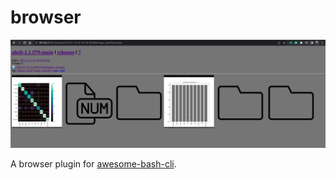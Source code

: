 # browser

![image](.abcli/assets/marquee.png)

A browser plugin for [awesome-bash-cli](https://github.com/kamangir/awesome-bash-cli).
